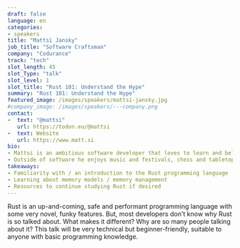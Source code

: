 ```yaml
---
draft: false
language: en
categories:
- speakers
title: "Mattsi Jansky"
job_title: "Software Craftsman"
company: "Codurance"
track: "tech"
slot_length: 45
slot_Type: "talk"
slot_level: 1
slot_title: "Rust 101: Understand the Hype"
summary: "Rust 101: Understand the Hype"
featured_image: /images/speakers/mattsi-jansky.jpg
#company_image: /images/speakers/---company.png
contact:
-  text: "@mattsi"
   url: https://todon.eu/@mattsi
-  text: Website
   url: https://www.matt.si
bio:
- Mattsi is an ambitious software developer that loves to learn and believes in "doing it right the first time", putting quality software first. He is a programming polygot with experience across dotnet, Java, JS & TS, NodeJS, React, Angular and more from a broad career touching on education, e-commerce, finance, and healthcare. Over the past few years he has developed a keen interest in Rust, and spoke at the UK's first Rust conference.
- Outside of software he enjoys music and festivals, chess and tabletop games, and takes an enthusiastic interest in science, technology, and self-improvement.
takeaways:
- Familiarity with / an introduction to the Rust programming language
- Learning about memory models / memory management
- Resources to continue studying Rust if desired
---
```


Rust is an up-and-coming, safe and performant programming language with some very novel, funky features. But, most developers don't know why Rust is so talked about. What makes it different? Why are so many people talking about it? This talk will be very technical but  beginner-friendly, suitable to anyone with basic programming knowledge.
